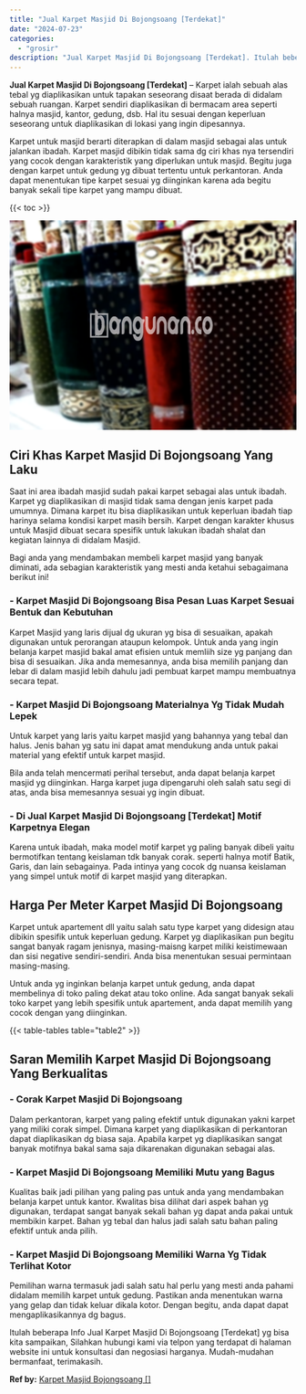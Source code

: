 ```yaml
---
title: "Jual Karpet Masjid Di Bojongsoang [Terdekat]"
date: "2024-07-23"
categories: 
  - "grosir"
description: "Jual Karpet Masjid Di Bojongsoang [Terdekat]. Itulah beberapa Info Jual Karpet Masjid Di Bojongsoang [Terdekat] yg bisa kita sampaikan, Silahkan hubungi ka..."
---
```


**Jual Karpet Masjid Di Bojongsoang \[Terdekat\]** – Karpet ialah sebuah alas tebal yg diaplikasikan untuk tapakan seseorang disaat berada di didalam sebuah ruangan. Karpet sendiri diaplikasikan di bermacam area seperti halnya masjid, kantor, gedung, dsb. Hal itu sesuai dengan keperluan seseorang untuk diaplikasikan di lokasi yang ingin dipesannya.

Karpet untuk masjid berarti diterapkan di dalam masjid sebagai alas untuk jalankan ibadah. Karpet masjid dibikin tidak sama dg ciri khas nya tersendiri yang cocok dengan karakteristik yang diperlukan untuk masjid. Begitu juga dengan karpet untuk gedung yg dibuat tertentu untuk perkantoran. Anda dapat menentukan tipe karpet sesuai yg diinginkan karena ada begitu banyak sekali tipe karpet yang mampu dibuat.

{{< toc >}}

![Jual Karpet Masjid Di Bojongsoang [Terdekat]](/images/grosir-karpet-murah-52.png)

## Ciri Khas Karpet Masjid Di Bojongsoang Yang Laku

Saat ini area ibadah masjid sudah pakai karpet sebagai alas untuk ibadah. Karpet yg diaplikasikan di masjid tidak sama dengan jenis karpet pada umumnya. Dimana karpet itu bisa diaplikasikan untuk keperluan ibadah tiap harinya selama kondisi karpet masih bersih. Karpet dengan karakter khusus untuk Masjid dibuat secara spesifik untuk lakukan ibadah shalat dan kegiatan lainnya di didalam Masjid.

Bagi anda yang mendambakan membeli karpet masjid yang banyak diminati, ada sebagian karakteristik yang mesti anda ketahui sebagaimana berikut ini!

### \- Karpet Masjid Di Bojongsoang Bisa Pesan Luas Karpet Sesuai Bentuk dan Kebutuhan

Karpet Masjid yang laris dijual dg ukuran yg bisa di sesuaikan, apakah digunakan untuk perorangan ataupun kelompok. Untuk anda yang ingin belanja karpet masjid bakal amat efisien untuk memliih size yg panjang dan bisa di sesuaikan. Jika anda memesannya, anda bisa memilih panjang dan lebar di dalam masjid lebih dahulu jadi pembuat karpet mampu membuatnya secara tepat.

### \- Karpet Masjid Di Bojongsoang Materialnya Yg Tidak Mudah Lepek

Untuk karpet yang laris yaitu karpet masjid yang bahannya yang tebal dan halus. Jenis bahan yg satu ini dapat amat mendukung anda untuk pakai material yang efektif untuk karpet masjid.

Bila anda telah mencermati perihal tersebut, anda dapat belanja karpet masjid yg diinginkan. Harga karpet juga dipengaruhi oleh salah satu segi di atas, anda bisa memesannya sesuai yg ingin dibuat.

### \- Di Jual Karpet Masjid Di Bojongsoang \[Terdekat\] Motif Karpetnya Elegan

Karena untuk ibadah, maka model motif karpet yg paling banyak dibeli yaitu bermotifkan tentang keislaman tdk banyak corak. seperti halnya motif Batik, Garis, dan lain sebagainya. Pada intinya yang cocok dg nuansa keislaman yang simpel untuk motif di karpet masjid yang diterapkan.

## Harga Per Meter Karpet Masjid Di Bojongsoang

Karpet untuk apartement dll yaitu salah satu type karpet yang didesign atau dibikin spesifik untuk keperluan gedung. Karpet yg diaplikasikan pun begitu sangat banyak ragam jenisnya, masing-maisng karpet miliki keistimewaan dan sisi negative sendiri-sendiri. Anda bisa menentukan sesuai permintaan masing-masing.

Untuk anda yg inginkan belanja karpet untuk gedung, anda dapat membelinya di toko paling dekat atau toko online. Ada sangat banyak sekali toko karpet yang lebih spesifik untuk apartement, anda dapat memilih yang cocok dengan yang diinginkan.

{{< table-tables table="table2" >}}

## Saran Memilih Karpet Masjid Di Bojongsoang Yang Berkualitas

### \- Corak Karpet Masjid Di Bojongsoang

Dalam perkantoran, karpet yang paling efektif untuk digunakan yakni karpet yang miliki corak simpel. Dimana karpet yang diaplikasikan di perkantoran dapat diaplikasikan dg biasa saja. Apabila karpet yg diaplikasikan sangat banyak motifnya bakal sama saja dikarenakan digunakan sebagai alas.

### \- Karpet Masjid Di Bojongsoang Memiliki Mutu yang Bagus

Kualitas baik jadi pilihan yang paling pas untuk anda yang mendambakan belanja karpet untuk kantor. Kwalitas bisa dilihat dari aspek bahan yg digunakan, terdapat sangat banyak sekali bahan yg dapat anda pakai untuk membikin karpet. Bahan yg tebal dan halus jadi salah satu bahan paling efektif untuk anda pilih.

### \- Karpet Masjid Di Bojongsoang Memiliki Warna Yg Tidak Terlihat Kotor

Pemilihan warna termasuk jadi salah satu hal perlu yang mesti anda pahami didalam memilih karpet untuk gedung. Pastikan anda menentukan warna yang gelap dan tidak keluar dikala kotor. Dengan begitu, anda dapat dapat mengaplikasikannya dg bagus.

Itulah beberapa Info Jual Karpet Masjid Di Bojongsoang \[Terdekat\] yg bisa kita sampaikan, Silahkan hubungi kami via telpon yang terdapat di halaman website ini untuk konsultasi dan negosiasi harganya. Mudah-mudahan bermanfaat, terimakasih.

**Ref by:**  [Karpet Masjid Bojongsoang []](https://id.wikipedia.org/wiki/Karpet)
